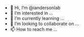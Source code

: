 - 👋 Hi, I’m @iandersonlab
- 👀 I’m interested in ...
- 🌱 I’m currently learning ...
- 💞️ I’m looking to collaborate on ...
- 📫 How to reach me ...

<!---
iandersonlab/iandersonlab is a ✨ special ✨ repository because its `README.md` (this file) appears on your GitHub profile.
You can click the Preview link to take a look at your changes.
--->
